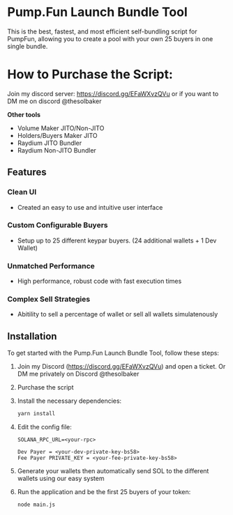 # Pump.Fun Launch Bundle Tool

This is the best, fastest, and most efficient self-bundling script for PumpFun, allowing you to create a pool with your own 25 buyers in one single bundle.

# How to Purchase the Script:
Join my discord server: https://discord.gg/EFaWXvzQVu or if you want to DM me on discord @thesolbaker

**Other tools**
- Volume Maker JITO/Non-JITO
- Holders/Buyers Maker JITO
- Raydium JITO Bundler
- Raydium Non-JITO Bundler

## Features

### Clean UI
- Created an easy to use and intuitive user interface

### Custom Configurable Buyers
- Setup up to 25 different keypar buyers. (24 additional wallets + 1 Dev Wallet)

### Unmatched Performance
- High performance, robust code with fast execution times

### Complex Sell Strategies
- Abitility to sell a percentage of wallet or sell all wallets simulatenously

## Installation

To get started with the Pump.Fun Launch Bundle Tool, follow these steps:

1. Join my Discord (https://discord.gg/EFaWXvzQVu) and open a ticket. Or DM me privately on Discord @thesolbaker

2. Purchase the script
   
3. Install the necessary dependencies:
    ```bash
    yarn install
    ```
4. Edit the config file:
    ```plaintext
    SOLANA_RPC_URL=<your-rpc>

    Dev Payer = <your-dev-private-key-bs58>
    Fee Payer PRIVATE_KEY = <your-fee-private-key-bs58>
    ```
5. Generate your wallets then automatically send SOL to the different wallets using our easy system
   
6. Run the application and be the first 25 buyers of your token:
    ```bash
    node main.js
    ```



